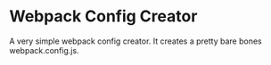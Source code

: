 # Webpack Config Creator

A very simple webpack config creator. It creates a pretty bare bones webpack.config.js.
